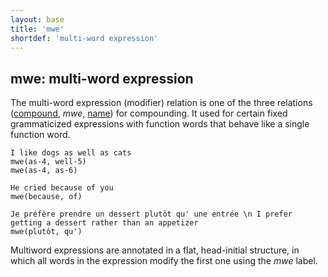 ```yaml
---
layout: base
title: 'mwe'
shortdef: 'multi-word expression'
---
```


## mwe: multi-word expression

The multi-word expression (modifier) relation is one of the three relations ([compound](), *mwe*, [name]()) for compounding. 
It used for certain fixed grammaticized expressions with function words that behave like a single function word.

~~~ sdparse
I like dogs as well as cats
mwe(as-4, well-5)
mwe(as-4, as-6)
~~~

~~~ sdparse
He cried because of you
mwe(because, of)
~~~

~~~ sdparse
Je préfère prendre un dessert plutôt qu' une entrée \n I prefer getting a dessert rather than an appetizer
mwe(plutôt, qu')
~~~

Multiword expressions are annotated in a flat, head-initial structure, in which all words in the expression modify the first one using the *mwe* label.
